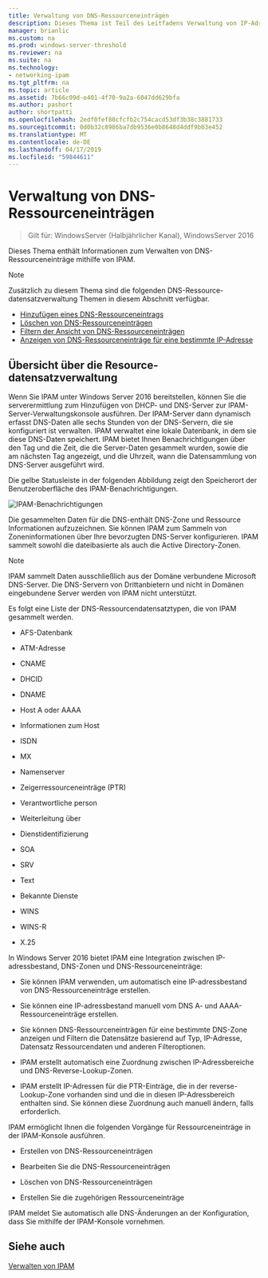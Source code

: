 ```yaml
---
title: Verwaltung von DNS-Ressourceneinträgen
description: Dieses Thema ist Teil des Leitfadens Verwaltung von IP-Adressverwaltung (IPAM) in Windows Server 2016.
manager: brianlic
ms.custom: na
ms.prod: windows-server-threshold
ms.reviewer: na
ms.suite: na
ms.technology:
- networking-ipam
ms.tgt_pltfrm: na
ms.topic: article
ms.assetid: 7b66c09d-e401-4f70-9a2a-6047dd629bfa
ms.author: pashort
author: shortpatti
ms.openlocfilehash: 2edf0fef80cfcfb2c754cacd53df3b38c3881733
ms.sourcegitcommit: 0d0b32c8986ba7db9536e0b8648d4ddf9b03e452
ms.translationtype: MT
ms.contentlocale: de-DE
ms.lasthandoff: 04/17/2019
ms.locfileid: "59844611"
---
```

# <a name="dns-resource-record-management"></a>Verwaltung von DNS-Ressourceneinträgen

>Gilt für: WindowsServer (Halbjährlicher Kanal), WindowsServer 2016

Dieses Thema enthält Informationen zum Verwalten von DNS-Ressourceneinträge mithilfe von IPAM.  
  
> [!NOTE]  
> Zusätzlich zu diesem Thema sind die folgenden DNS-Ressource-datensatzverwaltung Themen in diesem Abschnitt verfügbar.  
>   
> -   [Hinzufügen eines DNS-Ressourceneintrags](../../technologies/ipam/Add-a-DNS-Resource-Record.md)  
> -   [Löschen von DNS-Ressourceneinträgen](../../technologies/ipam/Delete-DNS-Resource-Records.md)  
> -   [Filtern der Ansicht von DNS-Ressourceneinträgen](../../technologies/ipam/Filter-the-View-of-DNS-Resource-Records.md)  
> -   [Anzeigen von DNS-Ressourceneinträge für eine bestimmte IP-Adresse](../../technologies/ipam/View-DNS-Resource-Records-for-a-Specific-IP-Address.md)  
  
## <a name="resource-record-management-overview"></a>Übersicht über die Resource-datensatzverwaltung  
Wenn Sie IPAM unter Windows Server 2016 bereitstellen, können Sie die serverermittlung zum Hinzufügen von DHCP- und DNS-Server zur IPAM-Server-Verwaltungskonsole ausführen. Der IPAM-Server dann dynamisch erfasst DNS-Daten alle sechs Stunden von der DNS-Servern, die sie konfiguriert ist verwalten. IPAM verwaltet eine lokale Datenbank, in dem sie diese DNS-Daten speichert. IPAM bietet Ihnen Benachrichtigungen über den Tag und die Zeit, die die Server-Daten gesammelt wurden, sowie die am nächsten Tag angezeigt, und die Uhrzeit, wann die Datensammlung von DNS-Server ausgeführt wird.  
  
Die gelbe Statusleiste in der folgenden Abbildung zeigt den Speicherort der Benutzeroberfläche des IPAM-Benachrichtigungen.  
  
![IPAM-Benachrichtigungen](../../media/DNS-Resource-Record-Management/ipam_DataCollection_01.jpg)  
  
Die gesammelten Daten für die DNS-enthält DNS-Zone und Ressource Informationen aufzuzeichnen. Sie können IPAM zum Sammeln von Zoneninformationen über Ihre bevorzugten DNS-Server konfigurieren.  IPAM sammelt sowohl die dateibasierte als auch die Active Directory-Zonen.  
  
> [!NOTE]  
> IPAM sammelt Daten ausschließlich aus der Domäne verbundene Microsoft DNS-Server. Die DNS-Servern von Drittanbietern und nicht in Domänen eingebundene Server werden von IPAM nicht unterstützt.  
  
Es folgt eine Liste der DNS-Ressourcendatensatztypen, die von IPAM gesammelt werden.  
  
-   AFS-Datenbank  
  
-   ATM-Adresse  
  
-   CNAME  
  
-   DHCID  
  
-   DNAME  
  
-   Host A oder AAAA  
  
-   Informationen zum Host  
  
-   ISDN  
  
-   MX  
  
-   Namenserver  
  
-   Zeigerressourceneinträge (PTR)  
  
-   Verantwortliche person  
  
-   Weiterleitung über  
  
-   Dienstidentifizierung  
  
-   SOA  
  
-   SRV  
  
-   Text  
  
-   Bekannte Dienste  
  
-   WINS  
  
-   WINS-R  
  
-   X.25  
  
In Windows Server 2016 bietet IPAM eine Integration zwischen IP-adressbestand, DNS-Zonen und DNS-Ressourceneinträge:  
  
-   Sie können IPAM verwenden, um automatisch eine IP-adressbestand von DNS-Ressourceneinträge erstellen.  
  
-   Sie können eine IP-adressbestand manuell vom DNS A- und AAAA-Ressourceneinträge erstellen.  
  
-   Sie können DNS-Ressourceneinträgen für eine bestimmte DNS-Zone anzeigen und Filtern die Datensätze basierend auf Typ, IP-Adresse, Datensatz Ressourcendaten und anderen Filteroptionen.  
  
-   IPAM erstellt automatisch eine Zuordnung zwischen IP-Adressbereiche und DNS-Reverse-Lookup-Zonen.  
  
-   IPAM erstellt IP-Adressen für die PTR-Einträge, die in der reverse-Lookup-Zone vorhanden sind und die in diesen IP-Adressbereich enthalten sind. Sie können diese Zuordnung auch manuell ändern, falls erforderlich.  
  
IPAM ermöglicht Ihnen die folgenden Vorgänge für Ressourceneinträge in der IPAM-Konsole ausführen.  
  
-   Erstellen von DNS-Ressourceneinträgen  
  
-   Bearbeiten Sie die DNS-Ressourceneinträgen  
  
-   Löschen von DNS-Ressourceneinträgen  
  
-   Erstellen Sie die zugehörigen Ressourceneinträge  
  
IPAM meldet Sie automatisch alle DNS-Änderungen an der Konfiguration, dass Sie mithilfe der IPAM-Konsole vornehmen.  
  
## <a name="see-also"></a>Siehe auch  
[Verwalten von IPAM](Manage-IPAM.md)  
  


